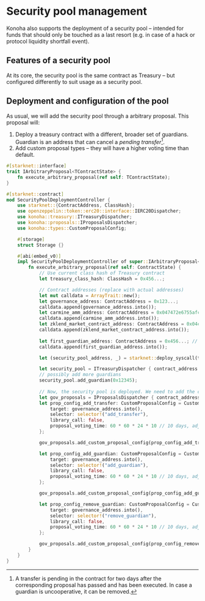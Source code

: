 # Security pool management

Konoha also supports the deployment of a security pool – intended for funds that should only be touched as a last resort (e.g. in case of a hack or protocol liquidity shortfall event).

## Features of a security pool

At its core, the security pool is the same contract as Treasury – but configured differently to suit usage as a security pool.

## Deployment and configuration of the pool

As usual, we will add the security pool through a arbitrary proposal. This proposal will:
1. Deploy a treasury contract with a different, broader set of guardians. Guardian is an address that can cancel a *pending transfer*[^1].
2. Add custom proposal types – they will have a higher voting time than default.

```rust
#[starknet::interface]
trait IArbitraryProposal<TContractState> {
    fn execute_arbitrary_proposal(ref self: TContractState);
}

#[starknet::contract]
mod SecurityPoolDeploymentController {
    use starknet::{ContractAddress, ClassHash};
    use openzeppelin::token::erc20::interface::IERC20Dispatcher;
    use konoha::treasury::ITreasuryDispatcher;
    use konoha::proposals::IProposalsDispatcher;
    use konoha::types::CustomProposalConfig;

    #[storage]
    struct Storage {}

    #[abi(embed_v0)]
    impl SecurityPoolDeploymentController of super::IArbitraryProposal<ContractState> {
        fn execute_arbitrary_proposal(ref self: ContractState) {
            // Use current class hash of Treasury contract
            let treasury_class_hash: ClassHash = 0x456...;

            // Contract addresses (replace with actual addresses)
            let mut calldata = ArrayTrait::new();
            let governance_address: ContractAddress = 0x123...;
            calldata.append(governance_address.into());
            let carmine_amm_address: ContractAddress = 0x047472e6755afc57ada9550b6a3ac93129cc4b5f98f51c73e0644d129fd208d9; // Carmine Options AMM mainnet
            calldata.append(carmine_amm_address.into());
            let zklend_market_contract_address: ContractAddress = 0x04c0a5193d58f74fbace4b74dcf65481e734ed1714121bdc571da345540efa05;
            calldata.append(zklend_market_contract_address.into());
            
            let first_guardian_address: ContractAddress = 0x456...; // can be zero if you don't want a Guardian, but it's not recommended.
            calldata.append(first_guardian_address.into());

            let (security_pool_address, _) = starknet::deploy_syscall(treasury_class_hash, 1, calldata.span(), false).unwrap();

            let security_pool = ITreasuryDispatcher { contract_address: security_pool_address };
            // possibly add more guardians
            security_pool.add_guardian(0x12345);
            
            // Now, the security pool is deployed. We need to add the corresponding proposals to the governance.
            let gov_proposals = IProposalsDispatcher { contract_address: governance_address };
            let prop_config_add_transfer: CustomProposalConfig = CustomProposalConfig {
                target: governance_address.into(),
                selector: selector!("add_transfer"),
                library_call: false,
                proposal_voting_time: 60 * 60 * 24 * 10 // 10 days, adjust to your requirements
            };

            gov_proposals.add_custom_proposal_config(prop_config_add_transfer);

            let prop_config_add_guardian: CustomProposalConfig = CustomProposalConfig {
                target: governance_address.into(),
                selector: selector!("add_guardian"),
                library_call: false,
                proposal_voting_time: 60 * 60 * 24 * 10 // 10 days, adjust to your requirements
            };

            gov_proposals.add_custom_proposal_config(prop_config_add_guardian);

            let prop_config_remove_guardian: CustomProposalConfig = CustomProposalConfig {
                target: governance_address.into(),
                selector: selector!("remove_guardian"),
                library_call: false,
                proposal_voting_time: 60 * 60 * 24 * 10 // 10 days, adjust to your requirements
            };

            gov_proposals.add_custom_proposal_config(prop_config_remove_guardian);
        }
    }
}
```

[^1]: A transfer is pending in the contract for two days after the corresponding proposal has passed and has been executed. In case a guardian is uncooperative, it can be removed.